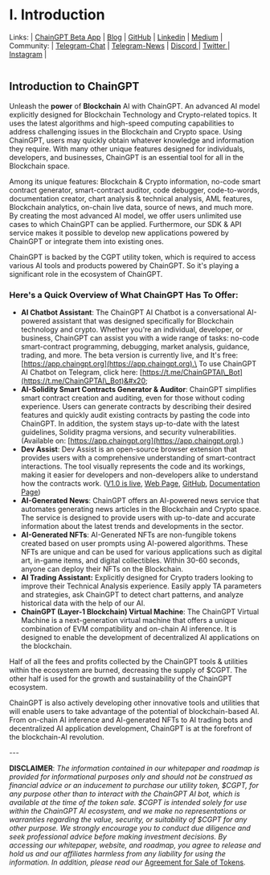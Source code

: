 # I. Introduction

Links: | [ChainGPT Beta App](https://app.chaingpt.org) | [Blog](https://chaingpt.org) | [GitHub](https://github.com/chaingpt-org) | [Linkedin](https://www.linkedin.com/company/chaingpt) | [Medium](https://medium.com/@chaingpt) |\
Community: | [Telegram-Chat](https://t.me/chaingpt) | [Telegram-News](https://t.me/chaingptnews) | [Discord ](https://discord.com/invite/sv2NfqSgVW)| [Twitter ](https://twitter.com/Chain\_GPT)| [Instagram](https://www.instagram.com/chaingpt) |

<figure><img src=".gitbook/assets/Untitled design.gif" alt=""><figcaption></figcaption></figure>

## Introduction to ChainGPT

Unleash the **power** of **Blockchain** AI with ChainGPT. An advanced AI model explicitly designed for Blockchain Technology and Crypto-related topics. It uses the latest algorithms and high-speed computing capabilities to address challenging issues in the Blockchain and Crypto space. Using ChainGPT, users may quickly obtain whatever knowledge and information they require. With many other unique features designed for individuals, developers, and businesses, ChainGPT is an essential tool for all in the Blockchain space.

Among its unique features: Blockchain & Crypto information, no-code smart contract generator, smart-contract auditor, code debugger, code-to-words, documentation creator, chart analysis & technical analysis, AML features, Blockchain analytics, on-chain live data, source of news, and much more. By creating the most advanced AI model, we offer users unlimited use cases to which ChainGPT can be applied. Furthermore, our SDK & API service makes it possible to develop new applications powered by ChainGPT or integrate them into existing ones.&#x20;

ChainGPT is backed by the CGPT utility token, which is required to access various AI tools and products powered by ChainGPT. So it's playing a significant role in the ecosystem of ChainGPT.



### Here's a Quick Overview of What ChainGPT Has To Offer:

* **AI Chatbot Assistant**: The ChainGPT AI Chatbot is a conversational AI-powered assistant that was designed specifically for Blockchain technology and crypto. Whether you're an individual, developer, or business, ChainGPT can assist you with a wide range of tasks: no-code smart-contract programming, debugging, market analysis, guidance, trading, and more. The beta version is currently live, and It's free: [https://app.chaingpt.org](https://app.chaingpt.org).\
  To use ChainGPT AI Chatbot on Telegram, click here: [https://t.me/ChainGPTAI\_Bot](https://t.me/ChainGPTAI\_Bot)&#x20;
* **AI-Solidity Smart Contracts Generator & Auditor**: ChainGPT simplifies smart contract creation and auditing, even for those without coding experience. Users can generate contracts by describing their desired features and quickly audit existing contracts by pasting the code into ChainGPT. In addition, the system stays up-to-date with the latest guidelines, Solidity pragma versions, and security vulnerabilities. (Available on: [https://app.chaingpt.org](https://app.chaingpt.org).)
* **Dev Assist**: Dev Assist is an open-source browser extension that provides users with a comprehensive understanding of smart-contract interactions. The tool visually represents the code and its workings, making it easier for developers and non-developers alike to understand how the contracts work. ([V1.0 is live](https://chrome.google.com/webstore/detail/devassist-chaingpt/hdegcnnmimpfkeeodhihkiiocojgnpgg?hl=en), [Web Page](https://chaingpt.org/devassist),  [GitHub](https://github.com/ChainGPT-org/DevAssist-Extension), [Documentation Page](chaingpt-ai-and-utilities/ii.-ai-tools-and-platforms-powered-by-chaingpt/devassist-browser-extension.md))
* **AI-Generated News**: ChainGPT offers an AI-powered news service that automates generating news articles in the Blockchain and Crypto space. The service is designed to provide users with up-to-date and accurate information about the latest trends and developments in the sector.
* **AI-Generated NFTs**: AI-Generated NFTs are non-fungible tokens created based on user prompts using AI-powered algorithms. These NFTs are unique and can be used for various applications such as digital art, in-game items, and digital collectibles. Within 30-60 seconds, anyone can deploy their NFTs on the Blockchain.&#x20;
* **AI Trading Assistant:** Explicitly designed for Crypto traders looking to improve their Technical Analysis experience. Easily apply TA parameters and strategies, ask ChainGPT to detect chart patterns, and analyze historical data with the help of our AI.
* **ChainGPT (Layer-1 Blockchain) Virtual Machine**: The ChainGPT Virtual Machine is a next-generation virtual machine that offers a unique combination of EVM compatibility and on-chain AI inference. It is designed to enable the development of decentralized AI applications on the blockchain.

Half of all the fees and profits collected by the ChainGPT tools & utilities within the ecosystem are burned, decreasing the supply of $CGPT. The other half is used for the growth and sustainability of the ChainGPT ecosystem.

ChainGPT is also actively developing other innovative tools and utilities that will enable users to take advantage of the potential of blockchain-based AI. From on-chain AI inference and AI-generated NFTs to AI trading bots and decentralized AI application development, ChainGPT is at the forefront of the blockchain-AI revolution.

\---

**DISCLAIMER**: _The information contained in our whitepaper and roadmap is provided for informational purposes only and should not be construed as financial advice or an inducement to purchase our utility token, $CGPT, for any purpose other than to interact with the ChainGPT AI bot, which is available at the time of the token sale. $CGPT is intended solely for use within the ChainGPT AI ecosystem, and we make no representations or warranties regarding the value, security, or suitability of $CGPT for any other purpose. We strongly encourage you to conduct due diligence and seek professional advice before making investment decisions. By accessing our whitepaper, website, and roadmap, you agree to release and hold us and our affiliates harmless from any liability for using the information.  In addition, please read our_ [Agreement for Sale of Tokens](https://www.chaingpt.org/licences).
